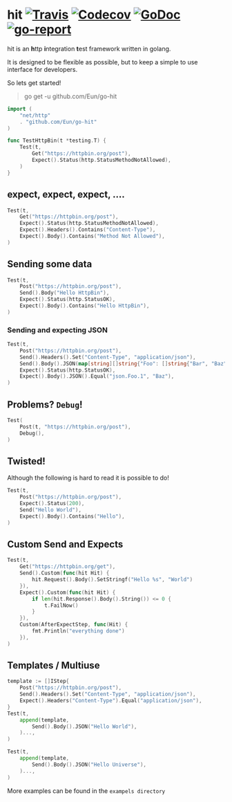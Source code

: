 # hit [![Travis](https://img.shields.io/travis/Eun/go-hit.svg)](https://travis-ci.org/Eun/go-hit) [![Codecov](https://img.shields.io/codecov/c/github/Eun/go-hit.svg)](https://codecov.io/gh/Eun/go-hit) [![GoDoc](https://godoc.org/github.com/Eun/go-hit?status.svg)](https://godoc.org/github.com/Eun/go-hit) [![go-report](https://goreportcard.com/badge/github.com/Eun/go-hit)](https://goreportcard.com/report/github.com/Eun/go-hit)
hit is an **h**ttp **i**ntegration **t**est framework written in golang.

It is designed to be flexible as possible, but to keep a simple to use interface for developers.

So lets get started!

> go get -u github.com/Eun/go-hit

```go
import (
	"net/http"
	. "github.com/Eun/go-hit"
)

func TestHttpBin(t *testing.T) {
    Test(t,
        Get("https://httpbin.org/post"),
        Expect().Status(http.StatusMethodNotAllowed),
    )
}
``` 

## expect, expect, expect, ....
```go
Test(t,
    Get("https://httpbin.org/post"),
    Expect().Status(http.StatusMethodNotAllowed),
    Expect().Headers().Contains("Content-Type"),
    Expect().Body().Contains("Method Not Allowed"),
)
``` 

## Sending some data
```go
Test(t,
    Post("https://httpbin.org/post"),
    Send().Body("Hello HttpBin"),
    Expect().Status(http.StatusOK),
    Expect().Body().Contains("Hello HttpBin"), 
)
``` 

### Sending and expecting JSON
```go
Test(t,
    Post("https://httpbin.org/post"),
    Send().Headers().Set("Content-Type", "application/json"),
    Send().Body().JSON(map[string][]string{"Foo": []string{"Bar", "Baz"}}),
    Expect().Status(http.StatusOK),
    Expect().Body().JSON().Equal("json.Foo.1", "Baz"),
)
``` 

## Problems? `Debug`!
```go
Test(
    Post(t, "https://httpbin.org/post"),
    Debug(),
)
```

## Twisted!
Although the following is hard to read it is possible to do!
```go
Test(t,
    Post("https://httpbin.org/post"),
    Expect().Status(200),
    Send("Hello World"),
    Expect().Body().Contains("Hello"),
)
```

## Custom Send and Expects
```go
Test(t,
    Get("https://httpbin.org/get"),
    Send().Custom(func(hit Hit) {
        hit.Request().Body().SetStringf("Hello %s", "World")
    }),
    Expect().Custom(func(hit Hit) {
        if len(hit.Response().Body().String()) <= 0 {
            t.FailNow()
        }
    }),
    Custom(AfterExpectStep, func(Hit) {
        fmt.Println("everything done")
    }),
)
```

## Templates / Multiuse
```go
template := []IStep{
    Post("https://httpbin.org/post"),
    Send().Headers().Set("Content-Type", "application/json"),
    Expect().Headers("Content-Type").Equal("application/json"),
}
Test(t,
    append(template,
        Send().Body().JSON("Hello World"),
    )...,
)

Test(t,
    append(template,
        Send().Body().JSON("Hello Universe"),
    )...,
)
```
More examples can be found in the `exampels directory`